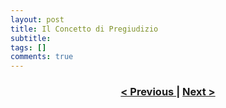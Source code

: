 ```yaml
---
layout: post
title: Il Concetto di Pregiudizio
subtitle:
tags: []
comments: true
---
```




<h3 style="text-align:center">
<a href="https://velitch.github.io/velitch/2021-11-02-05_01_metodi_nella_tradizione/">< Previous </a>
|
<a href="https://velitch.github.io/velitch/2021-11-02-05_03_principi_operativi_di_stockhausen/">Next ></a>
</h3>
